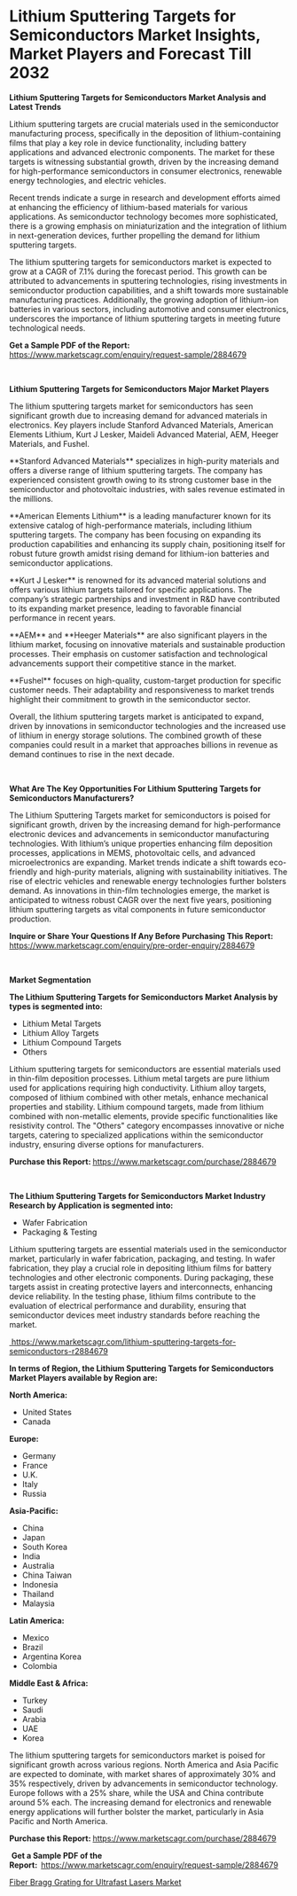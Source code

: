 <p><h1>Lithium Sputtering Targets for Semiconductors Market Insights, Market Players and Forecast Till 2032</h1></p><p><strong>Lithium Sputtering Targets for Semiconductors Market Analysis and Latest Trends</strong></p>
<p><p>Lithium sputtering targets are crucial materials used in the semiconductor manufacturing process, specifically in the deposition of lithium-containing films that play a key role in device functionality, including battery applications and advanced electronic components. The market for these targets is witnessing substantial growth, driven by the increasing demand for high-performance semiconductors in consumer electronics, renewable energy technologies, and electric vehicles.</p><p>Recent trends indicate a surge in research and development efforts aimed at enhancing the efficiency of lithium-based materials for various applications. As semiconductor technology becomes more sophisticated, there is a growing emphasis on miniaturization and the integration of lithium in next-generation devices, further propelling the demand for lithium sputtering targets.</p><p>The lithium sputtering targets for semiconductors market is expected to grow at a CAGR of 7.1% during the forecast period. This growth can be attributed to advancements in sputtering technologies, rising investments in semiconductor production capabilities, and a shift towards more sustainable manufacturing practices. Additionally, the growing adoption of lithium-ion batteries in various sectors, including automotive and consumer electronics, underscores the importance of lithium sputtering targets in meeting future technological needs.</p></p>
<p><strong>Get a Sample PDF of the Report:&nbsp;</strong> <a href="https://www.marketscagr.com/enquiry/request-sample/2884679?utm_campaign=2955&utm_medium=2&utm_source=Github&utm_content=ia&utm_term=13032025&utm_id=lithium-sputtering-targets-for-semiconductors">https://www.marketscagr.com/enquiry/request-sample/2884679</a></p>
<p>&nbsp;</p>
<p><strong>Lithium Sputtering Targets for Semiconductors Major Market Players</strong></p>
<p><p>The lithium sputtering targets market for semiconductors has seen significant growth due to increasing demand for advanced materials in electronics. Key players include Stanford Advanced Materials, American Elements Lithium, Kurt J Lesker, Maideli Advanced Material, AEM, Heeger Materials, and Fushel.</p><p>**Stanford Advanced Materials** specializes in high-purity materials and offers a diverse range of lithium sputtering targets. The company has experienced consistent growth owing to its strong customer base in the semiconductor and photovoltaic industries, with sales revenue estimated in the millions.</p><p>**American Elements Lithium** is a leading manufacturer known for its extensive catalog of high-performance materials, including lithium sputtering targets. The company has been focusing on expanding its production capabilities and enhancing its supply chain, positioning itself for robust future growth amidst rising demand for lithium-ion batteries and semiconductor applications.</p><p>**Kurt J Lesker** is renowned for its advanced material solutions and offers various lithium targets tailored for specific applications. The company’s strategic partnerships and investment in R&D have contributed to its expanding market presence, leading to favorable financial performance in recent years.</p><p>**AEM** and **Heeger Materials** are also significant players in the lithium market, focusing on innovative materials and sustainable production processes. Their emphasis on customer satisfaction and technological advancements support their competitive stance in the market.</p><p>**Fushel** focuses on high-quality, custom-target production for specific customer needs. Their adaptability and responsiveness to market trends highlight their commitment to growth in the semiconductor sector.</p><p>Overall, the lithium sputtering targets market is anticipated to expand, driven by innovations in semiconductor technologies and the increased use of lithium in energy storage solutions. The combined growth of these companies could result in a market that approaches billions in revenue as demand continues to rise in the next decade.</p></p>
<p>&nbsp;</p>
<p><strong>What Are The Key Opportunities For Lithium Sputtering Targets for Semiconductors Manufacturers?</strong></p>
<p><p>The Lithium Sputtering Targets market for semiconductors is poised for significant growth, driven by the increasing demand for high-performance electronic devices and advancements in semiconductor manufacturing technologies. With lithium’s unique properties enhancing film deposition processes, applications in MEMS, photovoltaic cells, and advanced microelectronics are expanding. Market trends indicate a shift towards eco-friendly and high-purity materials, aligning with sustainability initiatives. The rise of electric vehicles and renewable energy technologies further bolsters demand. As innovations in thin-film technologies emerge, the market is anticipated to witness robust CAGR over the next five years, positioning lithium sputtering targets as vital components in future semiconductor production.</p></p>
<p><strong>Inquire or Share Your Questions If Any Before Purchasing This Report:</strong> <a href="https://www.marketscagr.com/enquiry/pre-order-enquiry/2884679?utm_campaign=2955&utm_medium=2&utm_source=Github&utm_content=ia&utm_term=13032025&utm_id=lithium-sputtering-targets-for-semiconductors">https://www.marketscagr.com/enquiry/pre-order-enquiry/2884679</a></p>
<p>&nbsp;</p>
<p><strong>Market Segmentation</strong></p>
<p><strong>The Lithium Sputtering Targets for Semiconductors Market Analysis by types is segmented into:</strong></p>
<p><ul><li> Lithium Metal Targets</li><li>Lithium Alloy Targets</li><li>Lithium Compound Targets</li><li>Others </li></ul></p>
<p><p>Lithium sputtering targets for semiconductors are essential materials used in thin-film deposition processes. Lithium metal targets are pure lithium used for applications requiring high conductivity. Lithium alloy targets, composed of lithium combined with other metals, enhance mechanical properties and stability. Lithium compound targets, made from lithium combined with non-metallic elements, provide specific functionalities like resistivity control. The "Others" category encompasses innovative or niche targets, catering to specialized applications within the semiconductor industry, ensuring diverse options for manufacturers.</p></p>
<p><strong>Purchase this Report:&nbsp;</strong><a href="https://www.marketscagr.com/purchase/2884679?utm_campaign=2955&utm_medium=2&utm_source=Github&utm_content=ia&utm_term=13032025&utm_id=lithium-sputtering-targets-for-semiconductors">https://www.marketscagr.com/purchase/2884679</a></p>
<p>&nbsp;</p>
<p><strong>The Lithium Sputtering Targets for Semiconductors Market Industry Research by Application is segmented into:</strong></p>
<p><ul><li> Wafer Fabrication</li><li>Packaging & Testing </li></ul></p>
<p><p>Lithium sputtering targets are essential materials used in the semiconductor market, particularly in wafer fabrication, packaging, and testing. In wafer fabrication, they play a crucial role in depositing lithium films for battery technologies and other electronic components. During packaging, these targets assist in creating protective layers and interconnects, enhancing device reliability. In the testing phase, lithium films contribute to the evaluation of electrical performance and durability, ensuring that semiconductor devices meet industry standards before reaching the market.</p></p>
<p><a href="https://www.marketscagr.com/lithium-sputtering-targets-for-semiconductors-r2884679?utm_campaign=2955&utm_medium=2&utm_source=Github&utm_content=ia&utm_term=13032025&utm_id=lithium-sputtering-targets-for-semiconductors">&nbsp;https://www.marketscagr.com/lithium-sputtering-targets-for-semiconductors-r2884679</a></p>
<p><strong>In terms of Region, the Lithium Sputtering Targets for Semiconductors Market Players available by Region are:</strong></p>
<p>
    <p> <strong> North America: </strong>
        <ul>
            <li>United States</li>
            <li>Canada</li>
        </ul>
        </p> 
    <p> <strong> Europe: </strong>
        <ul>
            <li>Germany</li>
            <li>France</li>
            <li>U.K.</li>
            <li>Italy</li>
            <li>Russia</li>
        </ul>
        </p> 
    <p> <strong> Asia-Pacific: </strong>
        <ul>
            <li>China</li>
            <li>Japan</li>
            <li>South Korea</li>
            <li>India</li>
            <li>Australia</li>
            <li>China Taiwan</li>
            <li>Indonesia</li>
            <li>Thailand</li>
            <li>Malaysia</li>
        </ul>
        </p> 
    <p> <strong> Latin America: </strong>
        <ul>
            <li>Mexico</li>
            <li>Brazil</li>
            <li>Argentina Korea</li>
            <li>Colombia</li>
        </ul>
        </p> 
    <p> <strong> Middle East & Africa: </strong>
        <ul>
            <li>Turkey</li>
            <li>Saudi</li>
            <li>Arabia</li>
            <li>UAE</li>
            <li>Korea</li>
        </ul>
    </p>
    </p>
<p><p>The lithium sputtering targets for semiconductors market is poised for significant growth across various regions. North America and Asia Pacific are expected to dominate, with market shares of approximately 30% and 35% respectively, driven by advancements in semiconductor technology. Europe follows with a 25% share, while the USA and China contribute around 5% each. The increasing demand for electronics and renewable energy applications will further bolster the market, particularly in Asia Pacific and North America.</p></p>
<p><strong>Purchase this Report: </strong><a href="https://www.marketscagr.com/purchase/2884679?utm_campaign=2955&utm_medium=2&utm_source=Github&utm_content=ia&utm_term=13032025&utm_id=lithium-sputtering-targets-for-semiconductors">https://www.marketscagr.com/purchase/2884679</a></p>
<p>&nbsp;<strong>Get a Sample PDF of the Report:&nbsp;&nbsp;</strong><a href="https://www.marketscagr.com/enquiry/request-sample/2884679?utm_campaign=2955&utm_medium=2&utm_source=Github&utm_content=ia&utm_term=13032025&utm_id=lithium-sputtering-targets-for-semiconductors">https://www.marketscagr.com/enquiry/request-sample/2884679</a></p>
<p><strong></strong></p>
<p><p><a href="https://github.com/aidelndasse/Market-Research-Report-List-1/blob/main/fiber-bragg-grating-for-ultrafast-lasers-market.md?utm_campaign=2955&utm_medium=2&utm_source=Github&utm_content=ia&utm_term=13032025&utm_id=lithium-sputtering-targets-for-semiconductors">Fiber Bragg Grating for Ultrafast Lasers Market</a></p></p>